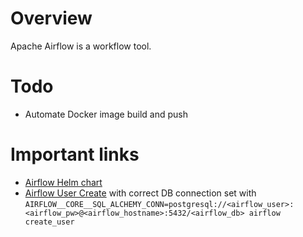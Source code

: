 
# Overview
Apache Airflow is a workflow tool.

# Todo
- Automate Docker image build and push

# Important links
- [Airflow Helm chart](https://github.com/helm/charts/blob/master/stable/airflow)
- [Airflow User Create](https://airflow.apache.org/docs/stable/cli.html#create_user) with correct DB connection set with `AIRFLOW__CORE__SQL_ALCHEMY_CONN=postgresql://<airflow_user>:<airflow_pw>@<airflow_hostname>:5432/<airflow_db> airflow create_user`
